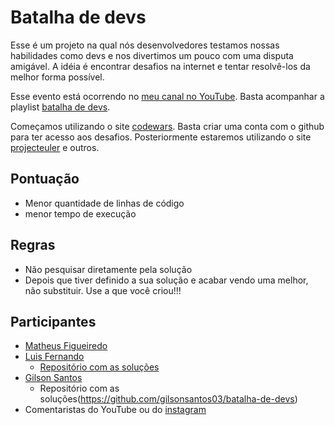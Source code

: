 # Batalha de devs

Esse é um projeto na qual nós desenvolvedores testamos nossas habilidades como devs e nos divertimos um pouco com uma disputa amigável.
A idéia é encontrar desafios na internet e tentar resolvê-los da melhor forma possível.

Esse evento está ocorrendo no [meu canal no YouTube](https://www.youtube.com/channel/UChuEARzsnTTsoUYDkQuz4VA?view_as=subscriber). Basta acompanhar a playlist [batalha de devs](https://www.youtube.com/playlist?list=PLYwMNc6LhX89D5NryyIrxTC_Gp4P1yC9v).

Começamos utilizando o site [codewars](https://www.codewars.com/). Basta criar uma conta com o github para ter acesso aos desafios.
Posteriormente estaremos utilizando o site [projecteuler](https://projecteuler.net/) e outros.

## Pontuação

- Menor quantidade de linhas de código
- menor tempo de execução

## Regras

- Não pesquisar diretamente pela solução
- Depois que tiver definido a sua solução e acabar vendo uma melhor, não substituir. Use a que você criou!!!

## Participantes
- [Matheus Figueiredo](https://github.com/matheusF23)
- [Luis Fernando](https://gitlab.com/FernandoDeOliveira)
  - [Repositório com as soluções](https://gitlab.com/FernandoDeOliveira/batalha-de-devs)
- [Gilson Santos](https://github.com/gilsonsantos03)
  - Repositório com as soluções(https://github.com/gilsonsantos03/batalha-de-devs)
- Comentaristas do YouTube ou do [instagram](https://www.instagram.com/labdomatheus/)